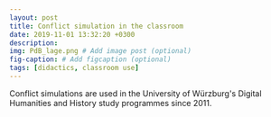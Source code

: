 ```yaml
---
layout: post
title: Conflict simulation in the classroom
date: 2019-11-01 13:32:20 +0300
description: 
img: PdB_lage.png # Add image post (optional)
fig-caption: # Add figcaption (optional)
tags: [didactics, classroom use]
---
```

Conflict simulations are used in the University of Würzburg's Digital Humanities and History study programmes since 2011.